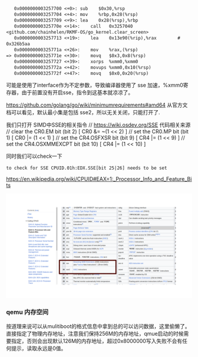 ```
   0x0000000003257700 <+0>:	sub    $0x30,%rsp
   0x0000000003257704 <+4>:	mov    %rbp,0x28(%rsp)
   0x0000000003257709 <+9>:	lea    0x28(%rsp),%rbp
   0x000000000325770e <+14>:	call   0x3257040 <github.com/chainhelen/RKMF-OS/go_kernel.clear_screen>
   0x0000000003257713 <+19>:	lea    0x13e90(%rip),%rax        # 0x326b5aa
   0x000000000325771a <+26>:	mov    %rax,(%rsp)
=> 0x000000000325771e <+30>:	movq   $0x3,0x8(%rsp)
   0x0000000003257727 <+39>:	xorps  %xmm0,%xmm0
   0x000000000325772a <+42>:	movups %xmm0,0x10(%rsp)
   0x000000000325772f <+47>:	movq   $0x0,0x20(%rsp)
```

可能是使用了interface作为不定参数，导致编译器使用了 sse 加速，%xmm0寄存器，由于前置没有开启sse，指令到这基本就凉凉了。

https://github.com/golang/go/wiki/minimumrequirements#amd64 
从官方文档可以看见，默认最小集是包括 sse2，所以无关关闭，只能打开了.

我们只打开 SIMD中SSE的相关指令
// https://wiki.osdev.org/SSE 代码相关来源
// clear the CR0.EM bit (bit 2) [ CR0 &= ~(1 << 2) ]
// set the CR0.MP bit (bit 1) [ CR0 |= (1 << 1) ]
// set the CR4.OSFXSR bit (bit 9) [ CR4 |= (1 << 9) ]
// set the CR4.OSXMMEXCPT bit (bit 10) [ CR4 |= (1 << 10) ]

同时我们可以check一下

```
to check for SSE CPUID.01h:EDX.SSE[bit 25|26] needs to be set
```
https://en.wikipedia.org/wiki/CPUID#EAX=1:_Processor_Info_and_Feature_Bits

![see](./image/sse.png)


### qemu 内存空间
按道理来说可以从mulitiboot的格式信息中拿到总的可以访问数据，这里偷懒了。直接指定了物理内存地址，注意我们保持256M的内存地址，qmue启动的时候需要指定，否则会出现默认126M的内存地址，超过0x8000000写入失败不会有任何提示，读取永远是0值。  
